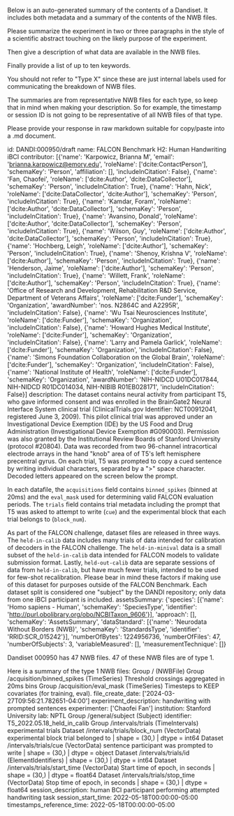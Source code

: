 
Below is an auto-generated summary of the contents of a Dandiset. It includes both metadata and a summary of the contents of the NWB files.

Please summarize the experiment in two or three paragraphs in the style of a scientific abstract touching on the likely purpose of the experiment.

Then give a description of what data are available in the NWB files.

Finally provide a list of up to ten keywords.

You should not refer to "Type X" since these are just internal labels used for communicating the breakdown of NWB files.

The summaries are from representative NWB files for each type, so keep that in mind when making your description. So for example, the timestamp or session ID is not going to be representative of all NWB files of that type.

Please provide your response in raw markdown suitable for copy/paste into a .md document.


id: DANDI:000950/draft
name: FALCON Benchmark H2: Human Handwriting iBCI
contributor: [{'name': 'Karpowicz, Brianna M', 'email': 'brianna.karpowicz@emory.edu', 'roleName': ['dcite:ContactPerson'], 'schemaKey': 'Person', 'affiliation': [], 'includeInCitation': False}, {'name': 'Fan, Chaofei', 'roleName': ['dcite:Author', 'dcite:DataCollector'], 'schemaKey': 'Person', 'includeInCitation': True}, {'name': 'Hahn, Nick', 'roleName': ['dcite:DataCollector', 'dcite:Author'], 'schemaKey': 'Person', 'includeInCitation': True}, {'name': 'Kamdar, Foram', 'roleName': ['dcite:Author', 'dcite:DataCollector'], 'schemaKey': 'Person', 'includeInCitation': True}, {'name': 'Avansino, Donald', 'roleName': ['dcite:Author', 'dcite:DataCollector'], 'schemaKey': 'Person', 'includeInCitation': True}, {'name': 'Wilson, Guy', 'roleName': ['dcite:Author', 'dcite:DataCollector'], 'schemaKey': 'Person', 'includeInCitation': True}, {'name': 'Hochberg, Leigh', 'roleName': ['dcite:Author'], 'schemaKey': 'Person', 'includeInCitation': True}, {'name': 'Shenoy, Krishna V', 'roleName': ['dcite:Author'], 'schemaKey': 'Person', 'includeInCitation': True}, {'name': 'Henderson, Jaime', 'roleName': ['dcite:Author'], 'schemaKey': 'Person', 'includeInCitation': True}, {'name': 'Willett, Frank', 'roleName': ['dcite:Author'], 'schemaKey': 'Person', 'includeInCitation': True}, {'name': 'Office of Research and Development, Rehabilitation R&D Service, Department of Veterans Affairs', 'roleName': ['dcite:Funder'], 'schemaKey': 'Organization', 'awardNumber': 'nos. N2864C and A2295R', 'includeInCitation': False}, {'name': 'Wu Tsai Neurosciences Institute', 'roleName': ['dcite:Funder'], 'schemaKey': 'Organization', 'includeInCitation': False}, {'name': 'Howard Hughes Medical Institute', 'roleName': ['dcite:Funder'], 'schemaKey': 'Organization', 'includeInCitation': False}, {'name': 'Larry and Pamela Garlick', 'roleName': ['dcite:Funder'], 'schemaKey': 'Organization', 'includeInCitation': False}, {'name': 'Simons Foundation Collaboration on the Global Brain', 'roleName': ['dcite:Funder'], 'schemaKey': 'Organization', 'includeInCitation': False}, {'name': 'National Institute of Health', 'roleName': ['dcite:Funder'], 'schemaKey': 'Organization', 'awardNumber': 'NIH-NIDCD U01DC017844, NIH-NIDCD R01DC014034, NIH-NIBIB R01EB028171', 'includeInCitation': False}]
description: The dataset contains neural activity from participant T5, who gave informed consent and was enrolled in the BrainGate2 Neural Interface System clinical trial (ClinicalTrials.gov Identifier: NCT00912041, registered June 3, 2009). This pilot clinical trial was approved under an Investigational Device Exemption (IDE) by the US Food and Drug Administration (Investigational Device Exemption #G090003). Permission was also granted by the Institutional Review Boards of Stanford University (protocol #20804). Data was recorded from two 96-channel intracortical electrode arrays in the hand "knob" area of of T5's left hemisphere precentral gyrus. On each trial, T5 was prompted to copy a cued sentence by writing individual characters, separated by a ">" space character. Decoded letters appeared on the screen below the prompt.

In each datafile, the `acquisitions` field contains `binned_spikes` (binned at 20ms) and the `eval_mask` used for determining valid FALCON evaluation periods. The `trials` field contains trial metadata including the prompt that T5 was asked to attempt to write (`cue`) and the experimental block that each trial belongs to (`block_num`).

As part of the FALCON challenge, dataset files are released in three ways. The `held-in-calib` data includes many trials of data intended for calibration of decoders in the FALCON challenge. The `held-in-minival` data is a small subset of the `held-in-calib` data intended for FALCON models to validate submission format. Lastly, `held-out-calib` data are separate sessions of data from `held-in-calib`, but have much fewer trials, intended to be used for few-shot recalibration. Please bear in mind these factors if making use of this dataset for purposes outside of the FALCON Benchmark. Each dataset split is considered one "subject" by the DANDI repository; only data from one iBCI participant is included.
assetsSummary: {'species': [{'name': 'Homo sapiens - Human', 'schemaKey': 'SpeciesType', 'identifier': 'http://purl.obolibrary.org/obo/NCBITaxon_9606'}], 'approach': [], 'schemaKey': 'AssetsSummary', 'dataStandard': [{'name': 'Neurodata Without Borders (NWB)', 'schemaKey': 'StandardsType', 'identifier': 'RRID:SCR_015242'}], 'numberOfBytes': 1224956736, 'numberOfFiles': 47, 'numberOfSubjects': 3, 'variableMeasured': [], 'measurementTechnique': []}

Dandiset 000950 has 47 NWB files.
47 of these NWB files are of type 1.


Here is a summary of the type 1 NWB files:
  Group / (NWBFile) 
  Group /acquisition/binned_spikes (TimeSeries) Threshold crossings aggregated in 20ms bins
  Group /acquisition/eval_mask (TimeSeries) Timesteps to KEEP covariates (for training, eval).
  file_create_date: ['2024-03-27T09:56:21.782651-04:00']
  experiment_description: handwriting with prompted sentences
  experimenter: ['Chaofei Fan']
  institution: Stanford University
  lab: NPTL
  Group /general/subject (Subject) 
  identifier: T5_2022.05.18_held_in_calib
  Group /intervals/trials (TimeIntervals) experimental trials
  Dataset /intervals/trials/block_num (VectorData) experimental block trial belonged to | shape = (30,) | dtype = int64
  Dataset /intervals/trials/cue (VectorData) sentence participant was prompted to write | shape = (30,) | dtype = object
  Dataset /intervals/trials/id (ElementIdentifiers)  | shape = (30,) | dtype = int64
  Dataset /intervals/trials/start_time (VectorData) Start time of epoch, in seconds | shape = (30,) | dtype = float64
  Dataset /intervals/trials/stop_time (VectorData) Stop time of epoch, in seconds | shape = (30,) | dtype = float64
  session_description: human BCI participant performing attempted handwriting task
  session_start_time: 2022-05-18T00:00:00-05:00
  timestamps_reference_time: 2022-05-18T00:00:00-05:00
